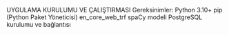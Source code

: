 UYGULAMA KURULUMU VE ÇALIŞTIRMASI
Gereksinimler:
Python 3.10+
pip (Python Paket Yöneticisi)
en_core_web_trf spaCy modeli
PostgreSQL kurulumu ve bağlantısı
